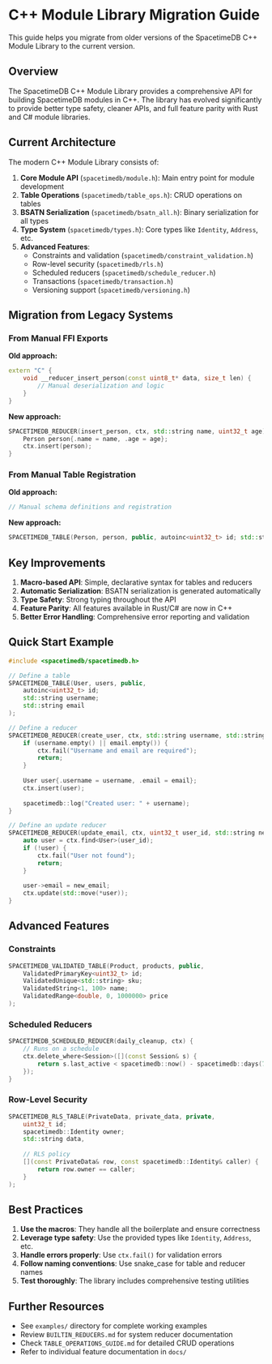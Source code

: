 # C++ Module Library Migration Guide

This guide helps you migrate from older versions of the SpacetimeDB C++ Module Library to the current version.

## Overview

The SpacetimeDB C++ Module Library provides a comprehensive API for building SpacetimeDB modules in C++. The library has evolved significantly to provide better type safety, cleaner APIs, and full feature parity with Rust and C# module libraries.

## Current Architecture

The modern C++ Module Library consists of:

1. **Core Module API** (`spacetimedb/module.h`): Main entry point for module development
2. **Table Operations** (`spacetimedb/table_ops.h`): CRUD operations on tables
3. **BSATN Serialization** (`spacetimedb/bsatn_all.h`): Binary serialization for all types
4. **Type System** (`spacetimedb/types.h`): Core types like `Identity`, `Address`, etc.
5. **Advanced Features**:
   - Constraints and validation (`spacetimedb/constraint_validation.h`)
   - Row-level security (`spacetimedb/rls.h`)
   - Scheduled reducers (`spacetimedb/schedule_reducer.h`)
   - Transactions (`spacetimedb/transaction.h`)
   - Versioning support (`spacetimedb/versioning.h`)

## Migration from Legacy Systems

### From Manual FFI Exports

**Old approach:**
```cpp
extern "C" {
    void __reducer_insert_person(const uint8_t* data, size_t len) {
        // Manual deserialization and logic
    }
}
```

**New approach:**
```cpp
SPACETIMEDB_REDUCER(insert_person, ctx, std::string name, uint32_t age) {
    Person person{.name = name, .age = age};
    ctx.insert(person);
}
```

### From Manual Table Registration

**Old approach:**
```cpp
// Manual schema definitions and registration
```

**New approach:**
```cpp
SPACETIMEDB_TABLE(Person, person, public, autoinc<uint32_t> id; std::string name; uint32_t age);
```

## Key Improvements

1. **Macro-based API**: Simple, declarative syntax for tables and reducers
2. **Automatic Serialization**: BSATN serialization is generated automatically
3. **Type Safety**: Strong typing throughout the API
4. **Feature Parity**: All features available in Rust/C# are now in C++
5. **Better Error Handling**: Comprehensive error reporting and validation

## Quick Start Example

```cpp
#include <spacetimedb/spacetimedb.h>

// Define a table
SPACETIMEDB_TABLE(User, users, public, 
    autoinc<uint32_t> id;
    std::string username;
    std::string email
);

// Define a reducer
SPACETIMEDB_REDUCER(create_user, ctx, std::string username, std::string email) {
    if (username.empty() || email.empty()) {
        ctx.fail("Username and email are required");
        return;
    }
    
    User user{.username = username, .email = email};
    ctx.insert(user);
    
    spacetimedb::log("Created user: " + username);
}

// Define an update reducer
SPACETIMEDB_REDUCER(update_email, ctx, uint32_t user_id, std::string new_email) {
    auto user = ctx.find<User>(user_id);
    if (!user) {
        ctx.fail("User not found");
        return;
    }
    
    user->email = new_email;
    ctx.update(std::move(*user));
}
```

## Advanced Features

### Constraints
```cpp
SPACETIMEDB_VALIDATED_TABLE(Product, products, public,
    ValidatedPrimaryKey<uint32_t> id;
    ValidatedUnique<std::string> sku;
    ValidatedString<1, 100> name;
    ValidatedRange<double, 0, 1000000> price
);
```

### Scheduled Reducers
```cpp
SPACETIMEDB_SCHEDULED_REDUCER(daily_cleanup, ctx) {
    // Runs on a schedule
    ctx.delete_where<Session>([](const Session& s) {
        return s.last_active < spacetimedb::now() - spacetimedb::days(7);
    });
}
```

### Row-Level Security
```cpp
SPACETIMEDB_RLS_TABLE(PrivateData, private_data, private,
    uint32_t id;
    spacetimedb::Identity owner;
    std::string data,
    
    // RLS policy
    [](const PrivateData& row, const spacetimedb::Identity& caller) {
        return row.owner == caller;
    }
);
```

## Best Practices

1. **Use the macros**: They handle all the boilerplate and ensure correctness
2. **Leverage type safety**: Use the provided types like `Identity`, `Address`, etc.
3. **Handle errors properly**: Use `ctx.fail()` for validation errors
4. **Follow naming conventions**: Use snake_case for table and reducer names
5. **Test thoroughly**: The library includes comprehensive testing utilities

## Further Resources

- See `examples/` directory for complete working examples
- Review `BUILTIN_REDUCERS.md` for system reducer documentation
- Check `TABLE_OPERATIONS_GUIDE.md` for detailed CRUD operations
- Refer to individual feature documentation in `docs/`